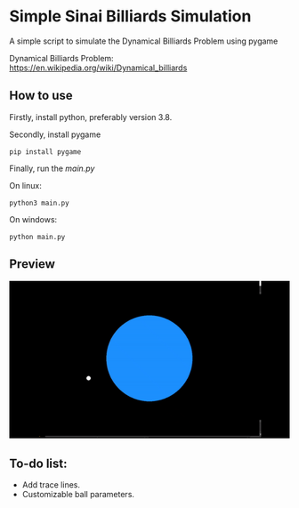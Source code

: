 # Simple Sinai Billiards Simulation
A simple script to simulate the Dynamical Billiards Problem using pygame

Dynamical Billiards Problem: https://en.wikipedia.org/wiki/Dynamical_billiards


## How to use
Firstly, install python, preferably version 3.8.

Secondly, install pygame
```
pip install pygame
```
Finally, run the *main.py*

On linux:
```
python3 main.py
```
On windows:
```
python main.py
```

## Preview
![Alt Text](preview.gif)


## To-do list:
- Add trace lines.
- Customizable ball parameters.
